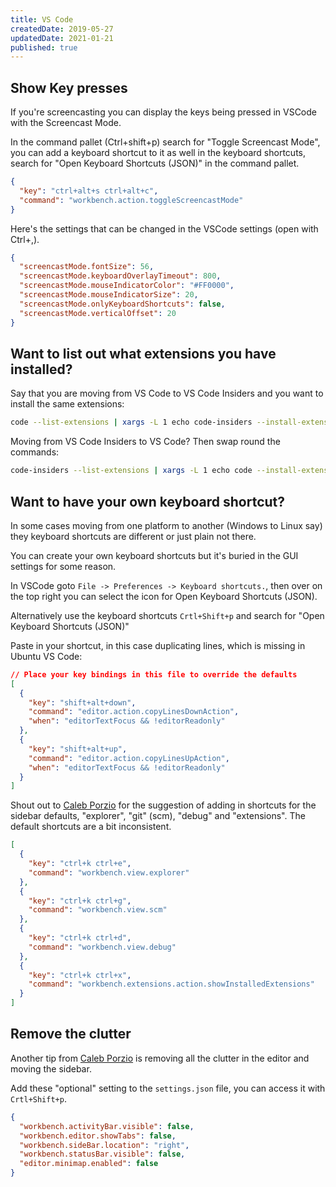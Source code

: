 ```yaml
---
title: VS Code
createdDate: 2019-05-27
updatedDate: 2021-01-21
published: true
---
```


## Show Key presses

If you're screencasting you can display the keys being pressed in
VSCode with the Screencast Mode.

In the command pallet (Ctrl+shift+p) search for "Toggle Screencast
Mode", you can add a keyboard shortcut to it as well in the keyboard
shortcuts, search for "Open Keyboard Shortcuts (JSON)" in the command
pallet.

```json
{
  "key": "ctrl+alt+s ctrl+alt+c",
  "command": "workbench.action.toggleScreencastMode"
}
```

Here's the settings that can be changed in the VSCode settings (open
with Ctrl+,).

```json
{
  "screencastMode.fontSize": 56,
  "screencastMode.keyboardOverlayTimeout": 800,
  "screencastMode.mouseIndicatorColor": "#FF0000",
  "screencastMode.mouseIndicatorSize": 20,
  "screencastMode.onlyKeyboardShortcuts": false,
  "screencastMode.verticalOffset": 20
}
```

## Want to list out what extensions you have installed?

Say that you are moving from VS Code to VS Code Insiders and you want
to install the same extensions:

```bash
code --list-extensions | xargs -L 1 echo code-insiders --install-extension
```

Moving from VS Code Insiders to VS Code? Then swap round the commands:

```bash
code-insiders --list-extensions | xargs -L 1 echo code --install-extension
```

## Want to have your own keyboard shortcut?

In some cases moving from one platform to another (Windows to Linux
say) they keyboard shortcuts are different or just plain not there.

You can create your own keyboard shortcuts but it's buried in the GUI
settings for some reason.

In VSCode goto `File -> Preferences -> Keyboard shortcuts.`, then over
on the top right you can select the icon for Open Keyboard Shortcuts
(JSON).

Alternatively use the keyboard shortcuts `Crtl+Shift+p` and search for
"Open Keyboard Shortcuts (JSON)"

Paste in your shortcut, in this case duplicating lines, which is
missing in Ubuntu VS Code:

```json
// Place your key bindings in this file to override the defaults
[
  {
    "key": "shift+alt+down",
    "command": "editor.action.copyLinesDownAction",
    "when": "editorTextFocus && !editorReadonly"
  },
  {
    "key": "shift+alt+up",
    "command": "editor.action.copyLinesUpAction",
    "when": "editorTextFocus && !editorReadonly"
  }
]
```

Shout out to [Caleb Porzio] for the suggestion of adding in shortcuts
for the sidebar defaults, "explorer", "git" (scm), "debug" and
"extensions". The default shortcuts are a bit inconsistent.

```json
[
  {
    "key": "ctrl+k ctrl+e",
    "command": "workbench.view.explorer"
  },
  {
    "key": "ctrl+k ctrl+g",
    "command": "workbench.view.scm"
  },
  {
    "key": "ctrl+k ctrl+d",
    "command": "workbench.view.debug"
  },
  {
    "key": "ctrl+k ctrl+x",
    "command": "workbench.extensions.action.showInstalledExtensions"
  }
]
```

## Remove the clutter

Another tip from [Caleb Porzio] is removing all the clutter in the
editor and moving the sidebar.

Add these "optional" setting to the `settings.json` file, you can
access it with `Crtl+Shift+p`.

```json
{
  "workbench.activityBar.visible": false,
  "workbench.editor.showTabs": false,
  "workbench.sideBar.location": "right",
  "workbench.statusBar.visible": false,
  "editor.minimap.enabled": false
}
```

<!-- Links -->

[caleb porzio]: https://twitter.com/calebporzio
